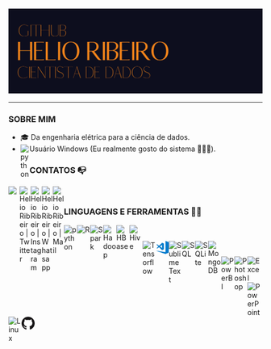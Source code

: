 ### <p align="center">
  <img src="https://github.com/helioribeiro/helioribeiro/blob/main/COVER_GIT_HOME.png" >
</p>

---

### SOBRE MIM

- 🎓 Da engenharia elétrica para a ciência de dados.
- <img align="left" alt="python" width="18px" src="https://upload.wikimedia.org/wikipedia/commons/e/ee/Windows_logo_%E2%80%93_2012_%28dark_blue%29.svg" /> Usuário Windows (Eu realmente gosto do sistema 🤷🏻‍♂️).

### CONTATOS 📭

[<img align="left"  width="22px" src="https://cdn.jsdelivr.net/npm/simple-icons@3.4.0/icons/linkedin.svg" />](https://www.linkedin.com/in/helioribeiropro/)


[<img align="left" alt="Helio Ribeiro | Twitter" width="22px" src="https://cdn.jsdelivr.net/npm/simple-icons@v3/icons/twitter.svg" />](https://twitter.com/helioarri)


[<img align="left" alt="Helio Ribeiro | Instagram" width="22px" src="https://cdn.jsdelivr.net/npm/simple-icons@v3/icons/instagram.svg" />](https://www.instagram.com/helioarri)


[<img align="left" alt="Helio Ribeiro | Whatsapp" width="22px" src="https://cdn.jsdelivr.net/npm/simple-icons@v3/icons/whatsapp.svg" />](https://bit.ly/wpp-helio-ds)


[<img align="left" alt="Helio Ribeiro | Mail" width="22px" src="https://cdn.jsdelivr.net/npm/simple-icons@v3/icons/gmail.svg" />](mailto:helioribeiropro@gmail.com)


<br />


### LINGUAGENS E FERRAMENTAS 🔨🔧

<img align="left" alt="python" width="26px" src="https://cdn3.iconfinder.com/data/icons/logos-and-brands-adobe/512/267_Python-512.png" />

<img align="left" alt="R" width="26px" src="https://upload.wikimedia.org/wikipedia/commons/thumb/1/1b/R_logo.svg/1920px-R_logo.svg.png" />

<img align="left" alt="Spark" width="26px" src="https://symbols.getvecta.com/stencil_74/36_apache-spark-icon.b3f8a606f9.svg" />

<img align="left" alt="Hadoop" width="26px" src="https://intellitech.pro/wp-content/uploads/2016/12/hadoop-300x293.png" />

<img align="left" alt="HBase" width="26px" src="https://www.brandeps.com/logo-download/H/HBase-logo-vector-01.svg" />

<img align="left" alt="Hive" width="26px" src="https://upload.wikimedia.org/wikipedia/commons/b/bb/Apache_Hive_logo.svg" /> <br>

<img align="left" alt="Tensorflow" width="26px" src="https://www.kubeflow.org/docs/images/logos/TensorFlow.png" />

<img align="left" alt="visual studio code" width="26px" src="https://raw.githubusercontent.com/github/explore/80688e429a7d4ef2fca1e82350fe8e3517d3494d/topics/visual-studio-code/visual-studio-code.png" />

<img align="left" alt="Sublime Text" width="26px" src="https://cdn.worldvectorlogo.com/logos/sublime-text.svg" />

<img align="left" alt="SQL" width="26px" src="https://pngimg.com/uploads/mysql/mysql_PNG23.png" />

<img align="left" alt="SQLite" width="26px" src="https://upload.wikimedia.org/wikipedia/commons/9/97/Sqlite-square-icon.svg" />

<img align="left" alt="MongoDB" width="26px" src="http://db4beginners.com/wp-content/uploads/2017/10/LogoMongoDB-pq.png" /> <br>

<img align="left" alt="PowerBI" width="26px" src="https://upload.wikimedia.org/wikipedia/commons/thumb/c/c9/Power_bi_logo_black.svg/768px-Power_bi_logo_black.svg.png" />

<img align="left" alt="Photoshop" width="26px" src="https://seeklogo.com/images/P/photoshop-2020-logo-37B02055A4-seeklogo.com.png" />

<img align="left" alt="Excel" width="26px" src="https://upload.wikimedia.org/wikipedia/commons/7/7f/Microsoft_Office_Excel_%282018%E2%80%93present%29.svg" />

<img align="left" alt="PowerPoint" width="26px" src="https://upload.wikimedia.org/wikipedia/commons/2/2e/Microsoft_Office_PowerPoint_%282018%E2%80%93present%29.svg" />

<img align="left" alt="Linux" width="26px" src="https://upload.wikimedia.org/wikipedia/commons/thumb/3/35/Tux.svg/1024px-Tux.svg.png" />

<img align="left" alt="GitHub" width="26px" src="https://raw.githubusercontent.com/github/explore/78df643247d429f6cc873026c0622819ad797942/topics/github/github.png" />

<br />
<br />
<br />
